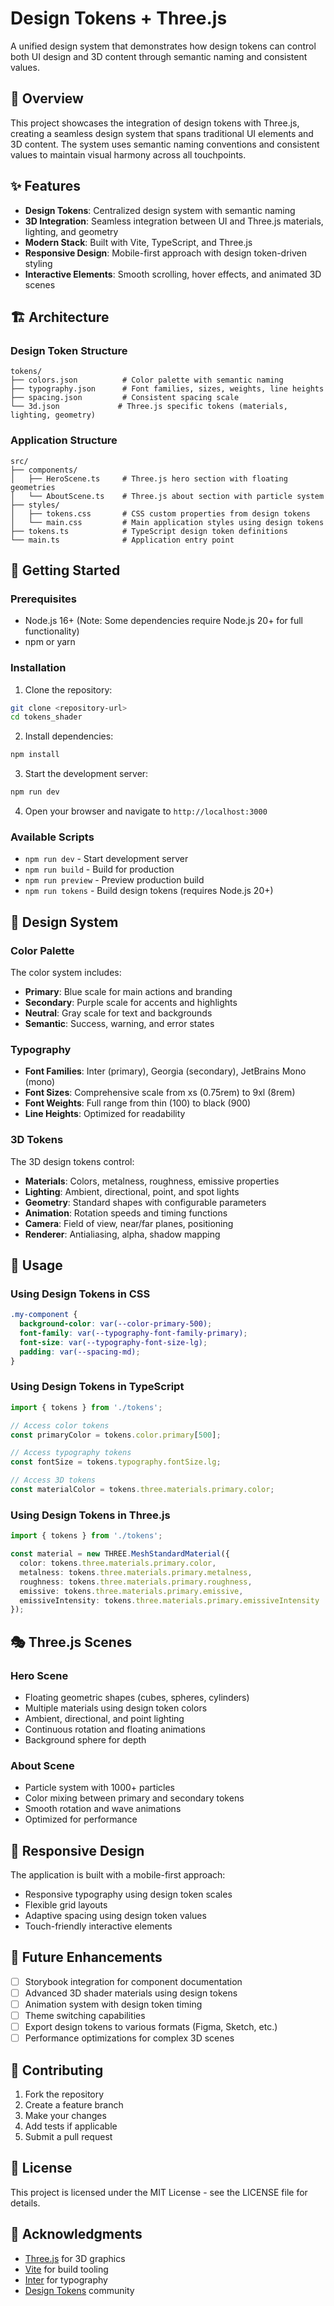# Design Tokens + Three.js

A unified design system that demonstrates how design tokens can control both UI design and 3D content through semantic naming and consistent values.

## 🎯 Overview

This project showcases the integration of design tokens with Three.js, creating a seamless design system that spans traditional UI elements and 3D content. The system uses semantic naming conventions and consistent values to maintain visual harmony across all touchpoints.

## ✨ Features

- **Design Tokens**: Centralized design system with semantic naming
- **3D Integration**: Seamless integration between UI and Three.js materials, lighting, and geometry
- **Modern Stack**: Built with Vite, TypeScript, and Three.js
- **Responsive Design**: Mobile-first approach with design token-driven styling
- **Interactive Elements**: Smooth scrolling, hover effects, and animated 3D scenes

## 🏗️ Architecture

### Design Token Structure

```
tokens/
├── colors.json          # Color palette with semantic naming
├── typography.json      # Font families, sizes, weights, line heights
├── spacing.json         # Consistent spacing scale
└── 3d.json             # Three.js specific tokens (materials, lighting, geometry)
```

### Application Structure

```
src/
├── components/
│   ├── HeroScene.ts     # Three.js hero section with floating geometries
│   └── AboutScene.ts    # Three.js about section with particle system
├── styles/
│   ├── tokens.css       # CSS custom properties from design tokens
│   └── main.css         # Main application styles using design tokens
├── tokens.ts            # TypeScript design token definitions
└── main.ts              # Application entry point
```

## 🚀 Getting Started

### Prerequisites

- Node.js 16+ (Note: Some dependencies require Node.js 20+ for full functionality)
- npm or yarn

### Installation

1. Clone the repository:
```bash
git clone <repository-url>
cd tokens_shader
```

2. Install dependencies:
```bash
npm install
```

3. Start the development server:
```bash
npm run dev
```

4. Open your browser and navigate to `http://localhost:3000`

### Available Scripts

- `npm run dev` - Start development server
- `npm run build` - Build for production
- `npm run preview` - Preview production build
- `npm run tokens` - Build design tokens (requires Node.js 20+)

## 🎨 Design System

### Color Palette

The color system includes:
- **Primary**: Blue scale for main actions and branding
- **Secondary**: Purple scale for accents and highlights
- **Neutral**: Gray scale for text and backgrounds
- **Semantic**: Success, warning, and error states

### Typography

- **Font Families**: Inter (primary), Georgia (secondary), JetBrains Mono (mono)
- **Font Sizes**: Comprehensive scale from xs (0.75rem) to 9xl (8rem)
- **Font Weights**: Full range from thin (100) to black (900)
- **Line Heights**: Optimized for readability

### 3D Tokens

The 3D design tokens control:
- **Materials**: Colors, metalness, roughness, emissive properties
- **Lighting**: Ambient, directional, point, and spot lights
- **Geometry**: Standard shapes with configurable parameters
- **Animation**: Rotation speeds and timing functions
- **Camera**: Field of view, near/far planes, positioning
- **Renderer**: Antialiasing, alpha, shadow mapping

## 🔧 Usage

### Using Design Tokens in CSS

```css
.my-component {
  background-color: var(--color-primary-500);
  font-family: var(--typography-font-family-primary);
  font-size: var(--typography-font-size-lg);
  padding: var(--spacing-md);
}
```

### Using Design Tokens in TypeScript

```typescript
import { tokens } from './tokens';

// Access color tokens
const primaryColor = tokens.color.primary[500];

// Access typography tokens
const fontSize = tokens.typography.fontSize.lg;

// Access 3D tokens
const materialColor = tokens.three.materials.primary.color;
```

### Using Design Tokens in Three.js

```typescript
import { tokens } from './tokens';

const material = new THREE.MeshStandardMaterial({
  color: tokens.three.materials.primary.color,
  metalness: tokens.three.materials.primary.metalness,
  roughness: tokens.three.materials.primary.roughness,
  emissive: tokens.three.materials.primary.emissive,
  emissiveIntensity: tokens.three.materials.primary.emissiveIntensity
});
```

## 🎭 Three.js Scenes

### Hero Scene
- Floating geometric shapes (cubes, spheres, cylinders)
- Multiple materials using design token colors
- Ambient, directional, and point lighting
- Continuous rotation and floating animations
- Background sphere for depth

### About Scene
- Particle system with 1000+ particles
- Color mixing between primary and secondary tokens
- Smooth rotation and wave animations
- Optimized for performance

## 📱 Responsive Design

The application is built with a mobile-first approach:
- Responsive typography using design token scales
- Flexible grid layouts
- Adaptive spacing using design token values
- Touch-friendly interactive elements

## 🔮 Future Enhancements

- [ ] Storybook integration for component documentation
- [ ] Advanced 3D shader materials using design tokens
- [ ] Animation system with design token timing
- [ ] Theme switching capabilities
- [ ] Export design tokens to various formats (Figma, Sketch, etc.)
- [ ] Performance optimizations for complex 3D scenes

## 🤝 Contributing

1. Fork the repository
2. Create a feature branch
3. Make your changes
4. Add tests if applicable
5. Submit a pull request

## 📄 License

This project is licensed under the MIT License - see the LICENSE file for details.

## 🙏 Acknowledgments

- [Three.js](https://threejs.org/) for 3D graphics
- [Vite](https://vitejs.dev/) for build tooling
- [Inter](https://rsms.me/inter/) for typography
- [Design Tokens](https://www.designtokens.org/) community 